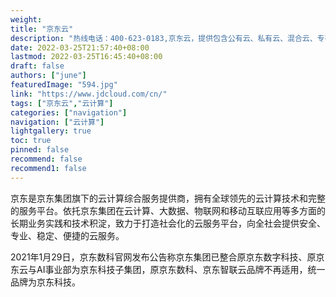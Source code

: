 ```yaml
---
weight: 
title: "京东云"
description: "热线电话：400-623-0183,京东云，提供包含公有云、私有云、混合云、专有云在内的多云、安全、可信赖的基础云服务,打造服务于数字企业、数字政府的多维场景解决方案，为客户创造价值"
date: 2022-03-25T21:57:40+08:00
lastmod: 2022-03-25T16:45:40+08:00
draft: false
authors: ["june"]
featuredImage: "594.jpg"
link: "https://www.jdcloud.com/cn/"
tags: ["京东云","云计算"]
categories: ["navigation"]
navigation: ["云计算"]
lightgallery: true
toc: true
pinned: false
recommend: false
recommend1: false
---
```

京东是京东集团旗下的云计算综合服务提供商，拥有全球领先的云计算技术和完整的服务平台。依托京东集团在云计算、大数据、物联网和移动互联应用等多方面的长期业务实践和技术积淀，致力于打造社会化的云服务平台，向全社会提供安全、专业、稳定、便捷的云服务。

2021年1月29日，京东数科官网发布公告称京东集团已整合原京东数字科技、原京东云与AI事业部为京东科技子集团，原京东数科、京东智联云品牌不再适用，统一品牌为京东科技。